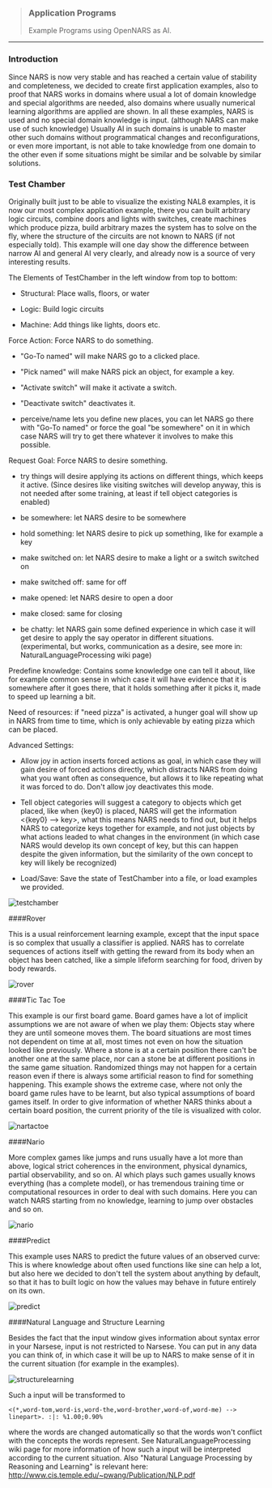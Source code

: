 > ### Application Programs  
> Example Programs using OpenNARS as AI.

***

### Introduction

Since NARS is now very stable and has reached a certain value of stability and completeness, we decided to create first application examples, also to proof that NARS works in domains where usual a lot of domain knowledge and special algorithms are needed, also domains where usually numerical learning algorithms are applied are shown. In all these examples, NARS is used and no special domain knowledge is input. (although NARS can make use of such knowledge) Usually AI in such domains is unable to master other such domains without programmatical changes and reconfigurations, or even more important, is not able to take knowledge from one domain to the other even if some situations might be similar and be solvable by similar solutions.

### Test Chamber

Originally built just to be able to visualize the existing NAL8 examples, it is now our most complex application example, there you can built arbitrary logic circuits, combine doors and lights with switches, create machines which produce pizza, build arbitrary mazes the system has to solve on the fly, where the structure of the circuits are not known to NARS (if not especially told). This example will one day show the difference between narrow AI and general AI very clearly, and already now is a source of very interesting results.

The Elements of TestChamber in the left window from top to bottom:

* Structural: Place walls, floors, or water

* Logic: Build logic circuits

* Machine: Add things like lights, doors etc.

Force Action: Force NARS to do something.

* "Go-To named" will make NARS go to a clicked place.

* "Pick named" will make NARS pick an object, for example a key.

* "Activate switch" will make it activate a switch.

* "Deactivate switch" deactivates it.

* perceive/name lets you define new places, you can let NARS go there with "Go-To named" or force the goal "be somewhere" on it in which case NARS will try to get there whatever it involves to make this possible.

Request Goal: Force NARS to desire something.

* try things will desire applying its actions on different things, which keeps it active. (Since desires like visiting switches will develop anyway, this is not needed after some training, at least if tell object categories is enabled)

* be somewhere: let NARS desire to be somewhere

* hold something: let NARS desire to pick up something, like for example a key

* make switched on: let NARS desire to make a light or a switch switched on

* make switched off: same for off

* make opened: let NARS desire to open a door

* make closed: same for closing

* be chatty: let NARS gain some defined experience in which case it will get desire to apply the say operator in different situations. (experimental, but works, communication as a desire, see more in: NaturalLanguageProcessing wiki page)

Predefine knowledge: Contains some knowledge one can tell it about, like for example common sense in which case it will have evidence that it is somewhere after it goes there, that it holds something after it picks it, made to speed up learning a bit.

Need of resources: if "need pizza" is activated, a hunger goal will show up in NARS from time to time, which is only achievable by eating pizza which can be placed.

Advanced Settings:

* Allow joy in action inserts forced actions as goal, in which case they will gain desire of forced actions directly, which distracts NARS from doing what you want often as consequence, but allows it to like repeating what it was forced to do. Don't allow joy deactivates this mode.

* Tell object categories will suggest a category to objects which get placed, like when {key0} is placed, NARS will get the information <{key0} --> key>, what this means NARS needs to find out, but it helps NARS to categorize keys together for example, and not just objects by what actions leaded to what changes in the environment (in which case NARS would develop its own concept of key, but this can happen despite the given information, but the similarity of the own concept to key will likely be recognized)

* Load/Save: Save the state of TestChamber into a file, or load examples we provided.

![testchamber](https://cloud.githubusercontent.com/assets/11791925/6994213/5a8a3f5e-db43-11e4-8097-fe40c33d5f2b.png)

####Rover

This is a usual reinforcement learning example, except that the input space is so complex that usually a classifier is applied. NARS has to correlate sequences of actions itself with getting the reward from its body when an object has been catched, like a simple lifeform searching for food, driven by body rewards.

![rover](https://cloud.githubusercontent.com/assets/11791925/6994215/75e88512-db43-11e4-964f-2f2d82151b0e.png)

####Tic Tac Toe

This example is our first board game. Board games have a lot of implicit assumptions we are not aware of when we play them: Objects stay where they are until someone moves them. The board situations are most times not dependent on time at all, most times not even on how the situation looked like previously. Where a stone is at a certain position there can't be another one at the same place, nor can a stone be at different positions in the same game situation. Randomized things may not happen for a certain reason even if there is always some artificial reason to find for something happening. This example shows the extreme case, where not only the board game rules have to be learnt, but also typical assumptions of board games itself. In order to give information of whether NARS thinks about a certain board position, the current priority of the tile is visualized with color.

![nartactoe](https://cloud.githubusercontent.com/assets/11791925/6994217/8a64930a-db43-11e4-9bc0-324669fc46fa.png)

####Nario

More complex games like jumps and runs usually have a lot more than above, logical strict coherences in the environment, physical dynamics, partial observability, and so on. AI which plays such games usually knows everything (has a complete model), or has tremendous training time or computational resources in order to deal with such domains. Here you can watch NARS starting from no knowledge, learning to jump over obstacles and so on.

![nario](https://cloud.githubusercontent.com/assets/11791925/6994223/a0cee2f8-db43-11e4-94cf-e1fd6f4a1fd6.png)

####Predict

This example uses NARS to predict the future values of an observed curve: This is where knowledge about often used functions like sine can help a lot, but also here we decided to don't tell the system about anything by default, so that it has to built logic on how the values may behave in future entirely on its own.

![predict](https://cloud.githubusercontent.com/assets/11791925/6994227/b5020c6e-db43-11e4-9150-c6aa4ee797b6.png)

####Natural Language and Structure Learning

Besides the fact that the input window gives information about syntax error in your Narsese, input is not restricted to Narsese. You can put in any data you can think of, in which case it will be up to NARS to make sense of it in the current situation (for example in the examples).

![structurelearning](https://cloud.githubusercontent.com/assets/11791925/6994232/ca3ba5ae-db43-11e4-86c0-c5cfedee3be6.png)

Such a input will be transformed to

```
<(*,word-tom,word-is,word-the,word-brother,word-of,word-me) --> linepart>. :|: %1.00;0.90%
```

where the words are changed automatically so that the words won't conflict with the concepts the words represent. See NaturalLanguageProcessing wiki page for more information of how such a input will be interpreted according to the current situation. Also "Natural Language Processing by Reasoning and Learning" is relevant here: http://www.cis.temple.edu/~pwang/Publication/NLP.pdf